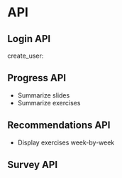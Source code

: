 # API

## Login API

create_user: 

## Progress API

* Summarize slides
* Summarize exercises

## Recommendations API

* Display exercises week-by-week

## Survey API
